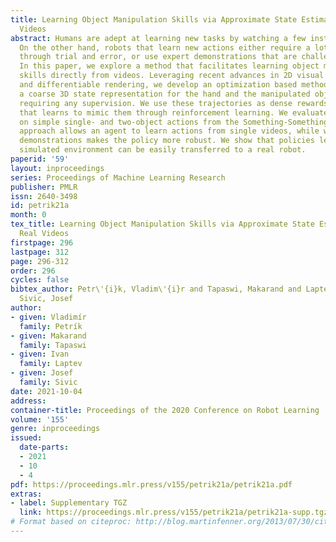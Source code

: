 ```yaml
---
title: Learning Object Manipulation Skills via Approximate State Estimation from Real
  Videos
abstract: Humans are adept at learning new tasks by watching a few instructional videos.
  On the other hand, robots that learn new actions either require a lot of effort
  through trial and error, or use expert demonstrations that are challenging to obtain.
  In this paper, we explore a method that facilitates learning object manipulation
  skills directly from videos. Leveraging recent advances in 2D visual recognition
  and differentiable rendering, we develop an optimization based method to estimate
  a coarse 3D state representation for the hand and the manipulated object(s) without
  requiring any supervision. We use these trajectories as dense rewards for an agent
  that learns to mimic them through reinforcement learning. We evaluate our method
  on simple single- and two-object actions from the Something-Something dataset. Our
  approach allows an agent to learn actions from single videos, while watching multiple
  demonstrations makes the policy more robust. We show that policies learned in a
  simulated environment can be easily transferred to a real robot.
paperid: '59'
layout: inproceedings
series: Proceedings of Machine Learning Research
publisher: PMLR
issn: 2640-3498
id: petrik21a
month: 0
tex_title: Learning Object Manipulation Skills via Approximate State Estimation from
  Real Videos
firstpage: 296
lastpage: 312
page: 296-312
order: 296
cycles: false
bibtex_author: Petr\'{i}k, Vladim\'{i}r and Tapaswi, Makarand and Laptev, Ivan and
  Sivic, Josef
author:
- given: Vladimír
  family: Petrík
- given: Makarand
  family: Tapaswi
- given: Ivan
  family: Laptev
- given: Josef
  family: Sivic
date: 2021-10-04
address:
container-title: Proceedings of the 2020 Conference on Robot Learning
volume: '155'
genre: inproceedings
issued:
  date-parts:
  - 2021
  - 10
  - 4
pdf: https://proceedings.mlr.press/v155/petrik21a/petrik21a.pdf
extras:
- label: Supplementary TGZ
  link: https://proceedings.mlr.press/v155/petrik21a/petrik21a-supp.tgz
# Format based on citeproc: http://blog.martinfenner.org/2013/07/30/citeproc-yaml-for-bibliographies/
---
```

